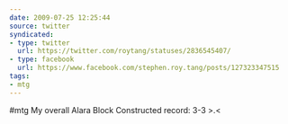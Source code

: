 ```yaml
---
date: 2009-07-25 12:25:44
source: twitter
syndicated:
- type: twitter
  url: https://twitter.com/roytang/statuses/2836545407/
- type: facebook
  url: https://www.facebook.com/stephen.roy.tang/posts/127323347515
tags:
- mtg
---
```


#mtg My overall Alara Block Constructed record: 3-3 &gt;.&lt;